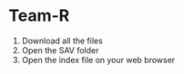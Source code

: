 # Team-R
1. Download all the files
2. Open the SAV folder
3. Open the index file on your web browser
